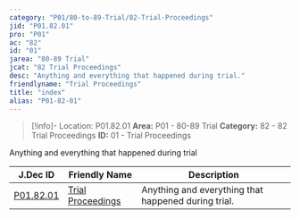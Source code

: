```yaml
---
category: "P01/80-to-89-Trial/82-Trial-Proceedings"
jid: "P01.82.01"
pro: "P01"
ac: "82"
id: "01"
jarea: "80-89 Trial"
jcat: "82 Trial Proceedings"
desc: "Anything and everything that happened during trial."
friendlyname: "Trial Proceedings"
title: "index"
alias: "P01-82-01"
---
```

>[!info]- Location: P01.82.01
>**Area:** P01 - 80-89 Trial
>**Category:** 82 - 82 Trial Proceedings
>**ID:** 01 - Trial Proceedings


Anything and everything that happened during trial

| J.Dec ID                                                                               | Friendly Name                                                                                  | Description                                         |
| -------------------------------------------------------------------------------------- | ---------------------------------------------------------------------------------------------- | --------------------------------------------------- |
| [P01.82.01](index.md) | [Trial Proceedings](index.md) | Anything and everything that happened during trial. |

